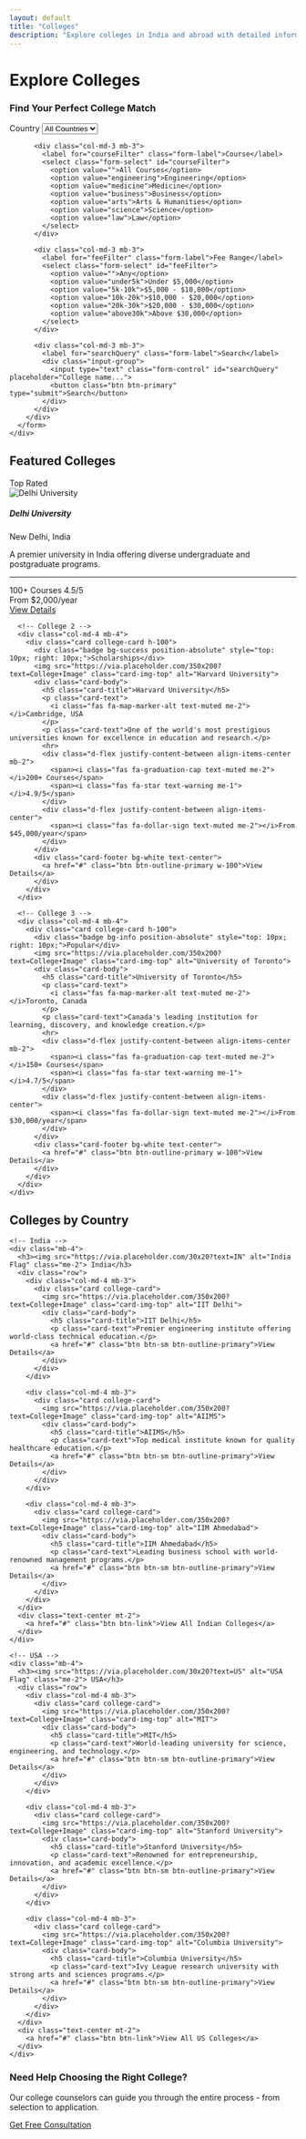```yaml
---
layout: default
title: "Colleges"
description: "Explore colleges in India and abroad with detailed information on courses, fees, and admission requirements"
---
```


<div class="container py-5">
  <h1 class="fw-bold mb-4">Explore Colleges</h1>
  
  <!-- Search and Filter Section -->
  <div class="card mb-5">
    <div class="card-body">
      <h3 class="mb-3">Find Your Perfect College Match</h3>
      <form id="collegeSearchForm">
        <div class="row">
          <div class="col-md-3 mb-3">
            <label for="countryFilter" class="form-label">Country</label>
            <select class="form-select" id="countryFilter">
              <option value="">All Countries</option>
              <option value="india">India</option>
              <option value="usa">USA</option>
              <option value="uk">UK</option>
              <option value="canada">Canada</option>
              <option value="australia">Australia</option>
            </select>
          </div>
          
          <div class="col-md-3 mb-3">
            <label for="courseFilter" class="form-label">Course</label>
            <select class="form-select" id="courseFilter">
              <option value="">All Courses</option>
              <option value="engineering">Engineering</option>
              <option value="medicine">Medicine</option>
              <option value="business">Business</option>
              <option value="arts">Arts & Humanities</option>
              <option value="science">Science</option>
              <option value="law">Law</option>
            </select>
          </div>
          
          <div class="col-md-3 mb-3">
            <label for="feeFilter" class="form-label">Fee Range</label>
            <select class="form-select" id="feeFilter">
              <option value="">Any</option>
              <option value="under5k">Under $5,000</option>
              <option value="5k-10k">$5,000 - $10,000</option>
              <option value="10k-20k">$10,000 - $20,000</option>
              <option value="20k-30k">$20,000 - $30,000</option>
              <option value="above30k">Above $30,000</option>
            </select>
          </div>
          
          <div class="col-md-3 mb-3">
            <label for="searchQuery" class="form-label">Search</label>
            <div class="input-group">
              <input type="text" class="form-control" id="searchQuery" placeholder="College name...">
              <button class="btn btn-primary" type="submit">Search</button>
            </div>
          </div>
        </div>
      </form>
    </div>
  </div>
  
  <!-- Featured Colleges Section -->
  <section class="mb-5">
    <h2 class="mb-4">Featured Colleges</h2>
    <div class="row">
      <!-- College 1 -->
      <div class="col-md-4 mb-4">
        <div class="card college-card h-100">
          <div class="badge bg-primary position-absolute" style="top: 10px; right: 10px;">Top Rated</div>
          <img src="https://via.placeholder.com/350x200?text=College+Image" class="card-img-top" alt="Delhi University">
          <div class="card-body">
            <h5 class="card-title">Delhi University</h5>
            <p class="card-text">
              <i class="fas fa-map-marker-alt text-muted me-2"></i>New Delhi, India
            </p>
            <p class="card-text">A premier university in India offering diverse undergraduate and postgraduate programs.</p>
            <hr>
            <div class="d-flex justify-content-between align-items-center mb-2">
              <span><i class="fas fa-graduation-cap text-muted me-2"></i>100+ Courses</span>
              <span><i class="fas fa-star text-warning me-1"></i>4.5/5</span>
            </div>
            <div class="d-flex justify-content-between align-items-center">
              <span><i class="fas fa-dollar-sign text-muted me-2"></i>From $2,000/year</span>
            </div>
          </div>
          <div class="card-footer bg-white text-center">
            <a href="#" class="btn btn-outline-primary w-100">View Details</a>
          </div>
        </div>
      </div>
      
      <!-- College 2 -->
      <div class="col-md-4 mb-4">
        <div class="card college-card h-100">
          <div class="badge bg-success position-absolute" style="top: 10px; right: 10px;">Scholarships</div>
          <img src="https://via.placeholder.com/350x200?text=College+Image" class="card-img-top" alt="Harvard University">
          <div class="card-body">
            <h5 class="card-title">Harvard University</h5>
            <p class="card-text">
              <i class="fas fa-map-marker-alt text-muted me-2"></i>Cambridge, USA
            </p>
            <p class="card-text">One of the world's most prestigious universities known for excellence in education and research.</p>
            <hr>
            <div class="d-flex justify-content-between align-items-center mb-2">
              <span><i class="fas fa-graduation-cap text-muted me-2"></i>200+ Courses</span>
              <span><i class="fas fa-star text-warning me-1"></i>4.9/5</span>
            </div>
            <div class="d-flex justify-content-between align-items-center">
              <span><i class="fas fa-dollar-sign text-muted me-2"></i>From $45,000/year</span>
            </div>
          </div>
          <div class="card-footer bg-white text-center">
            <a href="#" class="btn btn-outline-primary w-100">View Details</a>
          </div>
        </div>
      </div>
      
      <!-- College 3 -->
      <div class="col-md-4 mb-4">
        <div class="card college-card h-100">
          <div class="badge bg-info position-absolute" style="top: 10px; right: 10px;">Popular</div>
          <img src="https://via.placeholder.com/350x200?text=College+Image" class="card-img-top" alt="University of Toronto">
          <div class="card-body">
            <h5 class="card-title">University of Toronto</h5>
            <p class="card-text">
              <i class="fas fa-map-marker-alt text-muted me-2"></i>Toronto, Canada
            </p>
            <p class="card-text">Canada's leading institution for learning, discovery, and knowledge creation.</p>
            <hr>
            <div class="d-flex justify-content-between align-items-center mb-2">
              <span><i class="fas fa-graduation-cap text-muted me-2"></i>150+ Courses</span>
              <span><i class="fas fa-star text-warning me-1"></i>4.7/5</span>
            </div>
            <div class="d-flex justify-content-between align-items-center">
              <span><i class="fas fa-dollar-sign text-muted me-2"></i>From $30,000/year</span>
            </div>
          </div>
          <div class="card-footer bg-white text-center">
            <a href="#" class="btn btn-outline-primary w-100">View Details</a>
          </div>
        </div>
      </div>
    </div>
  </section>
  
  <!-- Colleges by Country Section -->
  <section class="mb-5">
    <h2 class="mb-4">Colleges by Country</h2>
    
    <!-- India -->
    <div class="mb-4">
      <h3><img src="https://via.placeholder.com/30x20?text=IN" alt="India Flag" class="me-2"> India</h3>
      <div class="row">
        <div class="col-md-4 mb-3">
          <div class="card college-card">
            <img src="https://via.placeholder.com/350x200?text=College+Image" class="card-img-top" alt="IIT Delhi">
            <div class="card-body">
              <h5 class="card-title">IIT Delhi</h5>
              <p class="card-text">Premier engineering institute offering world-class technical education.</p>
              <a href="#" class="btn btn-sm btn-outline-primary">View Details</a>
            </div>
          </div>
        </div>
        
        <div class="col-md-4 mb-3">
          <div class="card college-card">
            <img src="https://via.placeholder.com/350x200?text=College+Image" class="card-img-top" alt="AIIMS">
            <div class="card-body">
              <h5 class="card-title">AIIMS</h5>
              <p class="card-text">Top medical institute known for quality healthcare education.</p>
              <a href="#" class="btn btn-sm btn-outline-primary">View Details</a>
            </div>
          </div>
        </div>
        
        <div class="col-md-4 mb-3">
          <div class="card college-card">
            <img src="https://via.placeholder.com/350x200?text=College+Image" class="card-img-top" alt="IIM Ahmedabad">
            <div class="card-body">
              <h5 class="card-title">IIM Ahmedabad</h5>
              <p class="card-text">Leading business school with world-renowned management programs.</p>
              <a href="#" class="btn btn-sm btn-outline-primary">View Details</a>
            </div>
          </div>
        </div>
      </div>
      <div class="text-center mt-2">
        <a href="#" class="btn btn-link">View All Indian Colleges</a>
      </div>
    </div>
    
    <!-- USA -->
    <div class="mb-4">
      <h3><img src="https://via.placeholder.com/30x20?text=US" alt="USA Flag" class="me-2"> USA</h3>
      <div class="row">
        <div class="col-md-4 mb-3">
          <div class="card college-card">
            <img src="https://via.placeholder.com/350x200?text=College+Image" class="card-img-top" alt="MIT">
            <div class="card-body">
              <h5 class="card-title">MIT</h5>
              <p class="card-text">World-leading university for science, engineering, and technology.</p>
              <a href="#" class="btn btn-sm btn-outline-primary">View Details</a>
            </div>
          </div>
        </div>
        
        <div class="col-md-4 mb-3">
          <div class="card college-card">
            <img src="https://via.placeholder.com/350x200?text=College+Image" class="card-img-top" alt="Stanford University">
            <div class="card-body">
              <h5 class="card-title">Stanford University</h5>
              <p class="card-text">Renowned for entrepreneurship, innovation, and academic excellence.</p>
              <a href="#" class="btn btn-sm btn-outline-primary">View Details</a>
            </div>
          </div>
        </div>
        
        <div class="col-md-4 mb-3">
          <div class="card college-card">
            <img src="https://via.placeholder.com/350x200?text=College+Image" class="card-img-top" alt="Columbia University">
            <div class="card-body">
              <h5 class="card-title">Columbia University</h5>
              <p class="card-text">Ivy League research university with strong arts and sciences programs.</p>
              <a href="#" class="btn btn-sm btn-outline-primary">View Details</a>
            </div>
          </div>
        </div>
      </div>
      <div class="text-center mt-2">
        <a href="#" class="btn btn-link">View All US Colleges</a>
      </div>
    </div>
  </section>
  
  <!-- College Application Guide -->
  <section class="bg-light p-4 rounded">
    <div class="row">
      <div class="col-md-8">
        <h3>Need Help Choosing the Right College?</h3>
        <p class="lead mb-4">Our college counselors can guide you through the entire process - from selection to application.</p>
        <a href="{{ '/contact/' | relative_url }}" class="btn btn-primary">Get Free Consultation</a>
      </div>
      <div class="col-md-4 text-center d-none d-md-block">
        <i class="fas fa-graduation-cap fa-5x text-primary"></i>
      </div>
    </div>
  </section>
</div>

<script>
  document.addEventListener('DOMContentLoaded', function() {
    const collegeSearchForm = document.getElementById('collegeSearchForm');
    if (collegeSearchForm) {
      collegeSearchForm.addEventListener('submit', function(e) {
        e.preventDefault();
        // In a real app, this would filter college results based on form inputs
        alert('Search functionality would filter colleges based on selected criteria.');
      });
    }
  });
</script>
